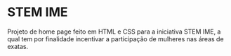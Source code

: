 # STEM IME

Projeto de home page feito em HTML e CSS para a iniciativa STEM IME, a qual tem por finalidade incentivar a participação de mulheres nas áreas de exatas.
